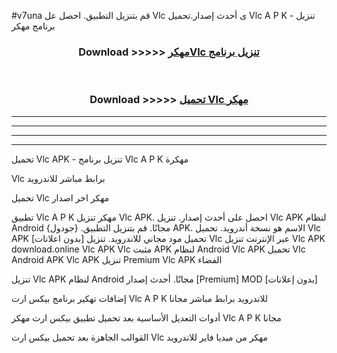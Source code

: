 #v7una قم بتنزيل التطبيق. احصل عل Vlc  ى أحدث إصدار.تحميل Vlc  A P K - تنزيل برنامج مهكر



<div align="center">
<h3>Download >>>>> <a href="https://ar-sites.web.app/?ar= Vlc ">مهكرVlc  تنزيل برنامج</a></h3><br>

<h3>Download >>>>> <a href="https://ar-sites.web.app/?ar= Vlc ">تحميل Vlc  مهكر</a></h3>
</div>


----------------------------------------------------------

----------------------------------------------------------

----------------------------------------------------------

----------------------------------------------------------


تحميل Vlc  APK - تنزيل برنامج Vlc  A P K مهكرة

Vlc  برابط مباشر للاندرويد

تحميل Vlc  مهكر اخر اصدار

تطبيق Vlc  A P K مهكر
تنزيل Vlc  APK. احصل على أحدث إصدار.
تنزيل Vlc  APK لنظام Android مجانًا.
قم بتنزيل التطبيق. {جودول} APK. الاسم هو نسخة أندرويد.
تحميل Vlc  APK [بدون اعلانات]
تحميل مود مجاني للاندرويد.
تنزيل Vlc  عبر الإنترنت
تنزيل Vlc  APK
download.online Vlc  APK
Vlc  مثبت APK لنظام Android
Vlc  APK
تحميل Vlc  Android APK
Vlc  APK تنزيل Premium
Vlc  APK الفضاء

تنزيل Vlc  APK لنظام Android مجانًا. أحدث إصدار [Premium] MOD [بدون إعلانات]

إضافات تهكير برنامج بيكس ارت Vlc  A P K للاندرويد برابط مباشر مجانا

أدوات التعديل الأساسية بعد تحميل تطبيق بيكس ارت مهكر Vlc  A P K مجانا

القوالب الجاهزة بعد تحميل بيكس ارت Vlc  مهكر من ميديا فاير للاندرويد



